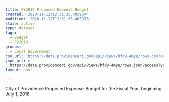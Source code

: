 ```yaml
---
title: FY2019 Proposed Expense Budget
created: '2020-11-12T12:31:35.405964'
modified: '2020-11-12T12:31:35.405975'
state: active
type: dataset
tags:
  - Budget
  - Fy2019
groups:
  - Local Government
csv_url: 'https://data.providenceri.gov/api/views/hfdy-4mye/rows.csv?accessType=DOWNLOAD'
json_url: >-
  https://data.providenceri.gov/api/views/hfdy-4mye/rows.json?accessType=DOWNLOAD
layout: post

---
```

City of Providence Proposed Expense Budget for the Fiscal Year, beginning July 1, 2018
